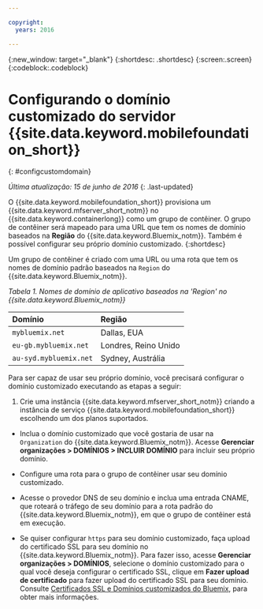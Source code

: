 ```yaml
---

copyright:
  years: 2016

---
```


{:new_window: target="_blank"}
{:shortdesc: .shortdesc}
{:screen:.screen}
{:codeblock:.codeblock}

# Configurando o domínio customizado do servidor {{site.data.keyword.mobilefoundation_short}}
{: #configcustomdomain}

*Última atualização: 15 de junho de 2016*
{: .last-updated}

O {{site.data.keyword.mobilefoundation_short}} provisiona um {{site.data.keyword.mfserver_short_notm}} no {{site.data.keyword.containerlong}} como um grupo de contêiner. O grupo de contêiner será mapeado para uma URL que tem os nomes de domínio baseados na **Região** do {{site.data.keyword.Bluemix_notm}}. Também é possível configurar seu próprio domínio customizado.
{:shortdesc}

Um grupo de contêiner é criado com uma URL ou uma rota que tem os nomes de domínio padrão baseados na `Region` do {{site.data.keyword.Bluemix_notm}}.

*Tabela 1. Nomes de domínio de aplicativo baseados na
'Region' no {{site.data.keyword.Bluemix_notm}}*

  |Domínio |  Região  |    
  |:----- | :----- |    
  |`mybluemix.net` | Dallas, EUA  |    
  |`eu-gb.mybluemix.net` | Londres, Reino Unido  |    
  |`au-syd.mybluemix.net`  | Sydney, Austrália |  

Para ser capaz de usar seu próprio domínio, você precisará configurar o domínio customizado executando as etapas a seguir:

1.	Crie uma instância {{site.data.keyword.mfserver_short_notm}} criando a instância de serviço {{site.data.keyword.mobilefoundation_short}} escolhendo um dos planos suportados.

+ Inclua o domínio customizado que você gostaria de usar na `Organization` do {{site.data.keyword.Bluemix_notm}}. Acesse **Gerenciar organizações > DOMÍNIOS > INCLUIR DOMÍNIO** para incluir seu próprio domínio.

+ Configure uma rota para o grupo de contêiner usar seu domínio customizado.

+ Acesse o provedor DNS de seu domínio e inclua uma entrada CNAME, que roteará o tráfego de seu domínio para a rota padrão do {{site.data.keyword.Bluemix_notm}}, em que o grupo de contêiner está em execução.

+ Se quiser configurar `https` para seu domínio customizado, faça upload do certificado SSL para seu domínio no {{site.data.keyword.Bluemix_notm}}. Para fazer isso, acesse **Gerenciar organizações > DOMÍNIOS**, selecione o domínio customizado para o qual você deseja configurar o certificado SSL, clique em **Fazer upload de certificado** para fazer upload do certificado SSL para seu domínio. Consulte [Certificados SSL e Domínios customizados do Bluemix](https://developer.ibm.com/bluemix/2014/09/28/ssl-certificates-bluemix-custom-domains/), para obter mais informações.
